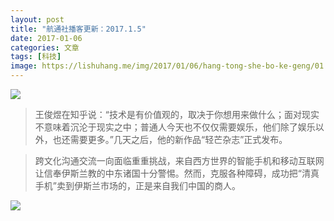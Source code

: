 ```yaml
---
layout: post
title: "航通社播客更新：2017.1.5"
date: 2017-01-06
categories: 文章
tags: [科技]
image: https://lishuhang.me/img/2017/01/06/hang-tong-she-bo-ke-geng/01.jpg
---
```


![](http://mmbiz.qpic.cn/mmbiz_jpg/AdRKyBVLoHK4eGicV6x0Bc3Ow373kJmku7effflZfLlpFAg7IhtwDE772eF0TAicy3j8VuibazMt6mK2DHcMg6Qmg/0?wx_fmt=jpeg)

> 王俊煜在知乎说：“技术是有价值观的，取决于你想用来做什么；面对现实不意味着沉沦于现实之中；普通人今天也不仅仅需要娱乐，他们除了娱乐以外，也还需要更多。”几天之后，他的新作品“轻芒杂志”正式发布。

> 跨文化沟通交流一向面临重重挑战，来自西方世界的智能手机和移动互联网让信奉伊斯兰教的中东诸国十分警惕。然而，克服各种障碍，成功把“清真手机”卖到伊斯兰市场的，正是来自我们中国的商人。

![](https://lishuhang.me/img/2017/01/06/hang-tong-she-bo-ke-geng/01.jpg)